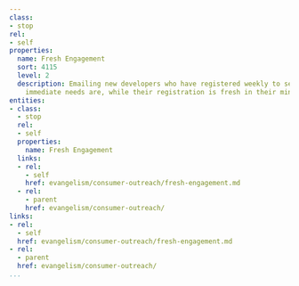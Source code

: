 ```yaml
---
class:
- stop
rel:
- self
properties:
  name: Fresh Engagement
  sort: 4115
  level: 2
  description: Emailing new developers who have registered weekly to see what their
    immediate needs are, while their registration is fresh in their minds.
entities:
- class:
  - stop
  rel:
  - self
  properties:
    name: Fresh Engagement
  links:
  - rel:
    - self
    href: evangelism/consumer-outreach/fresh-engagement.md
  - rel:
    - parent
    href: evangelism/consumer-outreach/
links:
- rel:
  - self
  href: evangelism/consumer-outreach/fresh-engagement.md
- rel:
  - parent
  href: evangelism/consumer-outreach/
...
```

